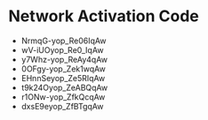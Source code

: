 # Network Activation Code
* NrmqG-yop_Re06IqAw
* wV-iUOyop_Re0_IqAw
* y7Whz-yop_ReAy4qAw
* 0OFgy-yop_Zek1wqAw
* EHnnSeyop_Ze5RIqAw
* t9k24Oyop_ZeABQqAw
* r1ONw-yop_ZfkQcqAw
* dxsE9eyop_ZfBTgqAw